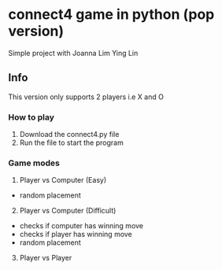 # connect4 game in python (pop version)
Simple project with Joanna Lim Ying Lin

## Info
This version only supports 2 players i.e X and O

### How to play
1) Download the connect4.py file
2) Run the file to start the program

### Game modes
1) Player vs Computer (Easy)
  - random placement
2) Player vs Computer (Difficult)
  - checks if computer has winning move
  - checks if player has winning move
  - random placement
3) Player vs Player
